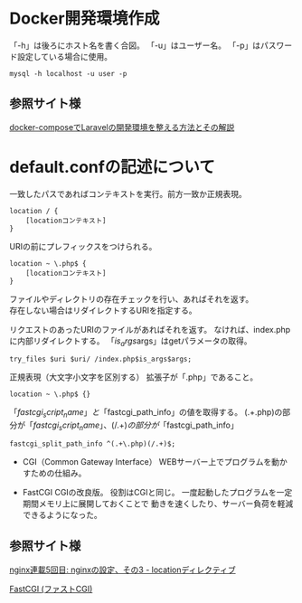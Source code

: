# Docker開発環境作成
「-h」は後ろにホスト名を書く合図。
「-u」はユーザー名。
「-p」はパスワード設定している場合に使用。
```
mysql -h localhost -u user -p
```
## 参照サイト様
[docker-composeでLaravelの開発環境を整える方法とその解説](https://www.membersedge.co.jp/blog/laravel-development-environment-with-docker-compose/)
# default.confの記述について

一致したパスであればコンテキストを実行。前方一致か正規表現。
```
location / {
    [locationコンテキスト]
}
```

URIの前にプレフィックスをつけられる。

```
location ~ \.php$ {
    [locationコンテキスト]
}
```


ファイルやディレクトリの存在チェックを行い、あればそれを返す。  
存在しない場合はリダイレクトするURIを指定する。

リクエストのあったURIのファイルがあればそれを返す。
なければ、index.php に内部リダイレクトする。
「$is_args$args」はgetパラメータの取得。
```
try_files $uri $uri/ /index.php$is_args$args;
```

正規表現（大文字小文字を区別する）
拡張子が「.php」であること。
```
location ~ \.php$ {}
```

「$fastcgi_script_name」と「$fastcgi_path_info」の値を取得する。
(.+\.php)の部分が「$fastcgi_script_name」、(/.+)の部分が「$fastcgi_path_info」
```
fastcgi_split_path_info ^(.+\.php)(/.+)$;
```

- CGI（Common Gateway Interface）
WEBサーバー上でプログラムを動かすための仕組み。

- FastCGI
CGIの改良版。
役割はCGIと同じ。
一度起動したプログラムを一定期間メモリ上に展開しておくことで
動きを速くしたり、サーバー負荷を軽減できるようになった。

## 参照サイト様
[nginx連載5回目: nginxの設定、その3 - locationディレクティブ](https://heartbeats.jp/hbblog/2012/04/nginx05.html)

[FastCGI (ファストCGI)](https://wa3.i-3-i.info/word12806.html)